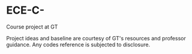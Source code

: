 # ECE-C-
Course project at GT

Project ideas and baseline are courtesy of GT's resources and professor guidance. Any codes reference is subjected to disclosure.
